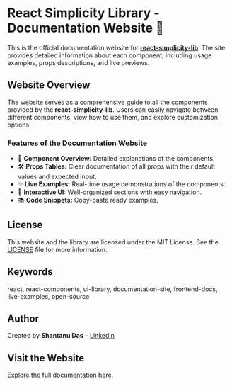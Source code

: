 # React Simplicity Library - Documentation Website 📖

This is the official documentation website for [**react-simplicity-lib**](https://react-simplicity.netlify.app/). The site provides detailed information about each component, including usage examples, props descriptions, and live previews.

## **Website Overview**

The website serves as a comprehensive guide to all the components provided by the **react-simplicity-lib**. Users can easily navigate between different components, view how to use them, and explore customization options.

### **Features of the Documentation Website**

- 📑 **Component Overview:** Detailed explanations of the components.
- 🛠️ **Props Tables:** Clear documentation of all props with their default values and expected input.
- ✨ **Live Examples:** Real-time usage demonstrations of the components.
- 🎨 **Interactive UI:** Well-organized sections with easy navigation.
- 📚 **Code Snippets:** Copy-paste ready examples.

## **License**

This website and the library are licensed under the MIT License. See the [LICENSE](./LICENSE) file for more information.

## **Keywords**

react, react-components, ui-library, documentation-site, frontend-docs, live-examples, open-source

## **Author**

Created by **Shantanu Das** – [LinkedIn](https://www.linkedin.com/in/shantanu-das-86118419a/)

## **Visit the Website**

Explore the full documentation [here](https://react-simplicity.netlify.app/).
